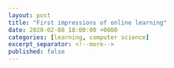 ```yaml
---
layout: post
title: "First impressions of online learning"
date: 2020-02-08 18:00:00 +0000    
categories: [learning, computer science]
excerpt_separator: <!--more-->
published: false
---
```


